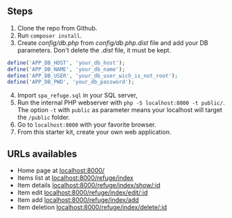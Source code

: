 ## Steps

1. Clone the repo from Github.
2. Run `composer install`.
3. Create *config/db.php* from *config/db.php.dist* file and add your DB parameters. Don't delete the *.dist* file, it must be kept.
```php
define('APP_DB_HOST', 'your_db_host');
define('APP_DB_NAME', 'your_db_name');
define('APP_DB_USER', 'your_db_user_wich_is_not_root');
define('APP_DB_PWD', 'your_db_password');
```
4. Import `spa_refuge.sql` in your SQL server,
5. Run the internal PHP webserver with `php -S localhost:8000 -t public/`. The option `-t` with `public` as parameter means your localhost will target the `/public` folder.
6. Go to `localhost:8000` with your favorite browser.
7. From this starter kit, create your own web application.


## URLs availables

* Home page at [localhost:8000/](localhost:8000/)
* Items list at [localhost:8000/refuge/index](localhost:8000/refuge/index)
* Item details [localhost:8000/refuge/index/show/:id](localhost:8000/refuge/show/2)
* Item edit [localhost:8000/refuge/index/edit/:id](localhost:8000/refuge/edit/2)
* Item add [localhost:8000/refuge/index/add](localhost:8000/refuge/add)
* Item deletion [localhost:8000/refuge/index/delete/:id](localhost:8000/refuge/delete/2)
